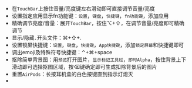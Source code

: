 * 在`TouchBar`上按住音量/亮度键左右滑动即可直接调节音量/亮度
* 设置指定应用显示fn功能键：`设置`，`键盘`，`快捷键`，`fn功能键`，添加应用
* 精确调节亮度/音量：展开`TouchBar`，按住⌥+⇧，在调节音量/亮度即可精确调节
* 显示/隐藏`.`开头文件：⌘+⇧+.
* 设置锁屏快捷键：`设置`，`键盘`，`快捷键`，`App快捷键`，添加`锁定屏幕`和快捷键即可
* 调出emoji及特殊符号快捷键：⌃+⌘+space
* 抠除简单背景图：用`预览`打开图片，`显示标记工具栏`，`即时Alpha`，按住背景上下滑动即可选择抠图区域，按⌫键确定即可生成扣除背景后的图片
* 重置`AirPods`：长按耳机盒的白色按键直到指示灯熄灭
* 